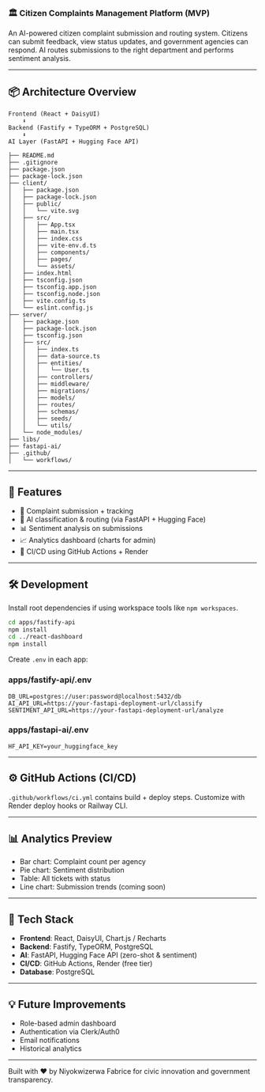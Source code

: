 

### 🏛️ Citizen Complaints Management Platform (MVP)

An AI-powered citizen complaint submission and routing system. Citizens can submit feedback, view status updates, and government agencies can respond. AI routes submissions to the right department and performs sentiment analysis.

---

## 📦 Architecture Overview

```
Frontend (React + DaisyUI)
    ⬇️
Backend (Fastify + TypeORM + PostgreSQL)
    ⬇️
AI Layer (FastAPI + Hugging Face API)
```

```
├── README.md
├── .gitignore
├── package.json
├── package-lock.json
├── client/
│   ├── package.json
│   ├── package-lock.json
│   ├── public/
│   │   └── vite.svg
│   ├── src/
│   │   ├── App.tsx
│   │   ├── main.tsx
│   │   ├── index.css
│   │   ├── vite-env.d.ts
│   │   ├── components/
│   │   ├── pages/
│   │   └── assets/
│   ├── index.html
│   ├── tsconfig.json
│   ├── tsconfig.app.json
│   ├── tsconfig.node.json
│   ├── vite.config.ts
│   └── eslint.config.js
├── server/
│   ├── package.json
│   ├── package-lock.json
│   ├── tsconfig.json
│   ├── src/
│   │   ├── index.ts
│   │   ├── data-source.ts
│   │   ├── entities/
│   │   │   └── User.ts
│   │   ├── controllers/
│   │   ├── middleware/
│   │   ├── migrations/
│   │   ├── models/
│   │   ├── routes/
│   │   ├── schemas/
│   │   ├── seeds/
│   │   └── utils/
│   └── node_modules/
├── libs/
├── fastapi-ai/
├── .github/
│   └── workflows/
```

---

## 🧠 Features

- 📝 Complaint submission + tracking
- 🧠 AI classification & routing (via FastAPI + Hugging Face)
- 📊 Sentiment analysis on submissions
- 📈 Analytics dashboard (charts for admin)
- 🔁 CI/CD using GitHub Actions + Render

---

## 🛠️ Development

Install root dependencies if using workspace tools like `npm workspaces`.

```bash
cd apps/fastify-api
npm install
cd ../react-dashboard
npm install
```

Create `.env` in each app:

### apps/fastify-api/.env
```
DB_URL=postgres://user:password@localhost:5432/db
AI_API_URL=https://your-fastapi-deployment-url/classify
SENTIMENT_API_URL=https://your-fastapi-deployment-url/analyze
```

### apps/fastapi-ai/.env
```
HF_API_KEY=your_huggingface_key
```

---

## ⚙️ GitHub Actions (CI/CD)

`.github/workflows/ci.yml` contains build + deploy steps.
Customize with Render deploy hooks or Railway CLI.

---

## 📊 Analytics Preview

- Bar chart: Complaint count per agency
- Pie chart: Sentiment distribution
- Table: All tickets with status
- Line chart: Submission trends (coming soon)

---

## 🧪 Tech Stack

- **Frontend**: React, DaisyUI, Chart.js / Recharts
- **Backend**: Fastify, TypeORM, PostgreSQL
- **AI**: FastAPI, Hugging Face API (zero-shot & sentiment)
- **CI/CD**: GitHub Actions, Render (free tier)
- **Database**: PostgreSQL

---

## 💡 Future Improvements

- Role-based admin dashboard
- Authentication via Clerk/Auth0
- Email notifications
- Historical analytics

---

Built with ❤️ by Niyokwizerwa Fabrice for civic innovation and government transparency.
